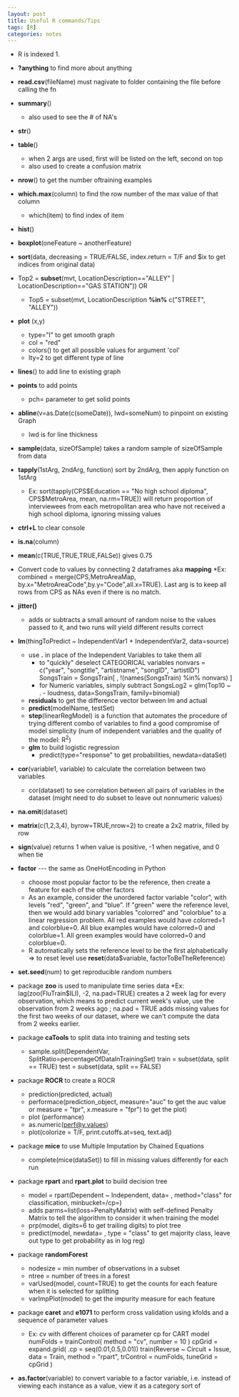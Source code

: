 ```yaml
---
layout: post
title: Useful R commands/Tips
tags: [R]
categories: notes
---
```

* R is indexed 1.
* **?anything** to find more about anything
* **read.csv**(fileName) must nagivate to folder containing the file before calling the fn 
* **summary**()
    * also used to see the # of NA's
* **str**()
* **table**() 
    * when 2 args are used, first will be listed on the left, second on top
    * also used to create a confusion matrix
* **nrow**() to get the number oftraining examples
* **which.max**(column) to find the row number of the max value of that column
    * which(item) to find index of item
* **hist**()
* **boxplot**(oneFeature ~ anotherFeature)
* **sort**(data, decreasing = TRUE/FALSE, index.return = T/F and $ix to get indices from original data)
* Top2 = **subset**(mvt, LocationDescription=="ALLEY" \| LocationDescription=="GAS STATION")) OR
    * Top5 = subset(mvt, LocationDescription **%in%** c("STREET", "ALLEY"))
* **plot** (x,y) 
    * type="l" to get smooth graph
    * col = "red"
    * colors() to get all possible values for argument 'col'
    * lty=2 to get different type of line
* **lines**() to add line to existing graph
* **points** to add points
    * pch= parameter to get solid points 
* **abline**(v=as.Date(c(someDate)), lwd=someNum) to pinpoint on existing Graph
    * lwd is for line thickness
* **sample**(data, sizeOfSample) takes a random sample of sizeOfSample from data 
* **tapply**(1stArg, 2ndArg, function) sort by 2ndArg, then apply function on 1stArg
    * Ex:
    sort(tapply(CPS$Education == "No high school diploma", CPS$MetroArea, mean, na.rm=TRUE)) will return proportion of interviewees from each metropolitan area who have not received a high school diploma, ignoring missing values
* **ctrl+L** to clear console
* **is.na**(column)
* **mean**(c(TRUE,TRUE,TRUE,FALSe)) gives 0.75
* Convert code to values by connecting 2 dataframes aka **mapping**
    *Ex: combined = merge(CPS,MetroAreaMap, by.x="MetroAreaCode",by.y="Code",all.x=TRUE). Last arg is to keep all rows from CPS as NAs even if there is no match.
* **jitter()** 
    * adds or subtracts a small amount of random noise to the values passed to it, and two runs will yield different results correct
* **lm**(thingToPredict ~ IndependentVar1 + IndependentVar2, data=source)
    * use **.** in place of the Independent Variables to take them all
        * to "quickly" deselect CATEGORICAL variables 
            nonvars = c("year", "songtitle", "artistname", "songID", "artistID")
            SongsTrain = SongsTrain[ , !(names(SongsTrain) %in% nonvars) ]
        * for Numeric variables, simply subtract 
            SongsLog2 = glm(Top10 ~ . - loudness, data=SongsTrain, family=binomial)
    * **residuals** to get the difference vector between lm and actual
    * **predict**(modelName, testSet)
    * **step**(linearRegModel) is a function that automates the procedure of trying different combo of variables to find a good compromise of model simplicity (num of independent variables and the quality of the model: R<sup>2</sup>)
    * **glm** to build logistic regression
        * predict(type="response" to get probabilities, newdata=dataSet)

* **cor**(variable1, variable) to calculate the correlation between two variables
    * cor(dataset) to see correlation between all pairs of variables in the dataset (might need to do subset to leave out nonnumeric values)
* **na.omit**(dataset)
* **matrix**(c(1,2,3,4), byrow=TRUE,nrow=2) to create a 2x2 matrix, filled by row
* **sign**(value) returns 1 when value is positive, -1 when negative, and 0 when tie 
* **factor** --- the same as OneHotEncoding in Python
    * choose most popular factor to be the reference, then create a feature for each of the other factors
    * As an example, consider the unordered factor variable "color", with levels "red", "green", and "blue". If "green" were the reference level, then we would add binary variables "colorred" and "colorblue" to a linear regression problem. All red examples would have colorred=1 and colorblue=0. All blue examples would have colorred=0 and colorblue=1. All green examples would have colorred=0 and colorblue=0.
    * R automatically sets the reference level to be the first alphabetically => to reset level use **reset**(data$variable, factorToBeTheReference)
* **set.seed**(num) to get reproducible random numbers
* package **zoo** is used to manipulate time series data
    *Ex: lag(zoo(FluTrain$ILI), -2, na.pad=TRUE) creates a 2 week lag for every observation, which means to predict current week's value, use the observation from 2 weeks ago ; na.pad = TRUE adds missing values for the first two weeks of our dataset, where we can't compute the data from 2 weeks earlier.
* package **caTools** to split data into training and testing sets
    * sample.split(DependentVar, SplitRatio=percentageOfDataInTrainingSet)
        train = subset(data, split == TRUE)
          test = subset(data, split == FALSE)
* package **ROCR** to create a ROCR
    * prediction(predicted, actual)
    * performace(prediction_object, measure="auc" to get the auc value or measure = "tpr", x.measure = "fpr") to get the plot)
    * plot (performance)
    * as.numeric(perf@y.values)
    * plot(colorize = T/F, print.cutoffs.at=seq, text.adj)
* package **mice** to use Multiple Imputation by Chained Equations
    * complete(mice(dataSet)) to fill in missing values differently for each run
* package **rpart** and **rpart.plot** to build decision tree
    * model = rpart(Dependent ~ Independent, data= , method="class" for classification, minbucket=/cp=)
    * adds parms=list(loss=PenaltyMatrix) with self-defined Penalty Matrix to tell the algorithm to consider it when training the model
    * prp(model, digits=6 to get trailing digits) to plot tree
    * predict(model, newdata= , type = "class" to get majority class, leave out type to get probability as in log reg)
* package **randomForest**
    * nodesize = min number of observations in a subset
    * ntree = number of trees in a forest
    * varUsed(model, count=TRUE) to get the counts for each feature when it is selected for splitting
    * varImpPlot(model) to get the impurity measure for each feature
* package **caret** and **e1071** to perform cross validation using kfolds and a sequence of parameter values
    * Ex: cv with different choices of parameter cp for CART model
        numFolds = trainControl( method = "cv", number = 10 )
        cpGrid = expand.grid( .cp = seq(0.01,0.5,0.01)) 
        train(Reverse ~ Circuit + Issue, data = Train, method = "rpart", trControl = numFolds, tuneGrid = cpGrid )
* **as.factor**(variable) to convert variable to a factor variable, i.e. instead of viewing each instance as a value, view it as a category sort of
